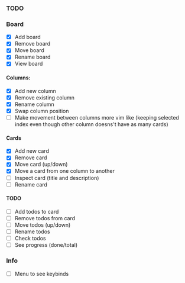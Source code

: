 ### TODO

### Board

- [x] Add board
- [x] Remove board
- [x] Move board
- [x] Rename board
- [x] View board

#### Columns:

- [x] Add new column
- [x] Remove existing column
- [x] Rename column
- [x] Swap column position
- [ ] Make movement between columns more vim like (keeping selected index even though other column doesns't have as many cards)

#### Cards

- [x] Add new card
- [x] Remove card
- [x] Move card (up/down)
- [x] Move a card from one column to another
- [ ] Inspect card (title and description)
- [ ] Rename card

#### TODO

- [ ] Add todos to card
- [ ] Remove todos from card
- [ ] Move todos (up/down)
- [ ] Rename todos
- [ ] Check todos
- [ ] See progress (done/total)

### Info

- [ ] Menu to see keybinds
